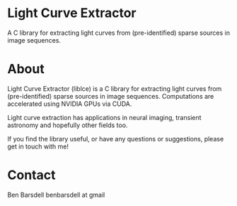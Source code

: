 Light Curve Extractor
=====================

A C library for extracting light curves from (pre-identified) sparse sources in image sequences.

About
=====
Light Curve Extractor (liblce) is a C library for extracting light curves from
(pre-identified) sparse sources in image sequences. Computations are accelerated
using NVIDIA GPUs via CUDA.

Light curve extraction has applications in neural imaging, transient
astronomy and hopefully other fields too.

If you find the library useful, or have any questions or suggestions, please
get in touch with me!

Contact
=======
Ben Barsdell
benbarsdell at gmail
